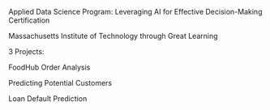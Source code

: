 Applied Data Science Program: Leveraging AI for Effective Decision-Making Certification

Massachusetts Institute of Technology through Great Learning 

3 Projects:

FoodHub Order Analysis

Predicting Potential Customers

Loan Default Prediction
